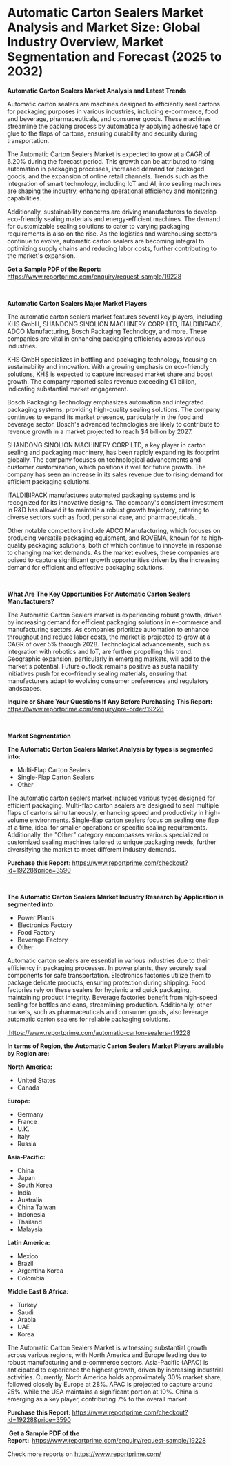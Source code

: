 <p><h1>Automatic Carton Sealers Market Analysis and Market Size: Global Industry Overview, Market Segmentation and Forecast (2025 to 2032)</h1></p><p><strong>Automatic Carton Sealers Market Analysis and Latest Trends</strong></p>
<p><p>Automatic carton sealers are machines designed to efficiently seal cartons for packaging purposes in various industries, including e-commerce, food and beverage, pharmaceuticals, and consumer goods. These machines streamline the packing process by automatically applying adhesive tape or glue to the flaps of cartons, ensuring durability and security during transportation.</p><p>The Automatic Carton Sealers Market is expected to grow at a CAGR of 6.20% during the forecast period. This growth can be attributed to rising automation in packaging processes, increased demand for packaged goods, and the expansion of online retail channels. Trends such as the integration of smart technology, including IoT and AI, into sealing machines are shaping the industry, enhancing operational efficiency and monitoring capabilities.</p><p>Additionally, sustainability concerns are driving manufacturers to develop eco-friendly sealing materials and energy-efficient machines. The demand for customizable sealing solutions to cater to varying packaging requirements is also on the rise. As the logistics and warehousing sectors continue to evolve, automatic carton sealers are becoming integral to optimizing supply chains and reducing labor costs, further contributing to the market's expansion.</p></p>
<p><strong>Get a Sample PDF of the Report:&nbsp;</strong> <a href="https://www.reportprime.com/enquiry/request-sample/19228?utm_campaign=2269&utm_medium=2&utm_source=Github&utm_content=ia&utm_term=19032025&utm_id=automatic-carton-sealers">https://www.reportprime.com/enquiry/request-sample/19228</a></p>
<p>&nbsp;</p>
<p><strong>Automatic Carton Sealers Major Market Players</strong></p>
<p><p>The automatic carton sealers market features several key players, including KHS GmbH, SHANDONG SINOLION MACHINERY CORP LTD, ITALDIBIPACK, ADCO Manufacturing, Bosch Packaging Technology, and more. These companies are vital in enhancing packaging efficiency across various industries.</p><p>KHS GmbH specializes in bottling and packaging technology, focusing on sustainability and innovation. With a growing emphasis on eco-friendly solutions, KHS is expected to capture increased market share and boost growth. The company reported sales revenue exceeding €1 billion, indicating substantial market engagement.</p><p>Bosch Packaging Technology emphasizes automation and integrated packaging systems, providing high-quality sealing solutions. The company continues to expand its market presence, particularly in the food and beverage sector. Bosch's advanced technologies are likely to contribute to revenue growth in a market projected to reach $4 billion by 2027.</p><p>SHANDONG SINOLION MACHINERY CORP LTD, a key player in carton sealing and packaging machinery, has been rapidly expanding its footprint globally. The company focuses on technological advancements and customer customization, which positions it well for future growth. The company has seen an increase in its sales revenue due to rising demand for efficient packaging solutions.</p><p>ITALDIBIPACK manufactures automated packaging systems and is recognized for its innovative designs. The company's consistent investment in R&D has allowed it to maintain a robust growth trajectory, catering to diverse sectors such as food, personal care, and pharmaceuticals.</p><p>Other notable competitors include ADCO Manufacturing, which focuses on producing versatile packaging equipment, and ROVEMA, known for its high-quality packaging solutions, both of which continue to innovate in response to changing market demands. As the market evolves, these companies are poised to capture significant growth opportunities driven by the increasing demand for efficient and effective packaging solutions.</p></p>
<p>&nbsp;</p>
<p><strong>What Are The Key Opportunities For Automatic Carton Sealers Manufacturers?</strong></p>
<p><p>The Automatic Carton Sealers market is experiencing robust growth, driven by increasing demand for efficient packaging solutions in e-commerce and manufacturing sectors. As companies prioritize automation to enhance throughput and reduce labor costs, the market is projected to grow at a CAGR of over 5% through 2028. Technological advancements, such as integration with robotics and IoT, are further propelling this trend. Geographic expansion, particularly in emerging markets, will add to the market's potential. Future outlook remains positive as sustainability initiatives push for eco-friendly sealing materials, ensuring that manufacturers adapt to evolving consumer preferences and regulatory landscapes.</p></p>
<p><strong>Inquire or Share Your Questions If Any Before Purchasing This Report:</strong> <a href="https://www.reportprime.com/enquiry/pre-order/19228?utm_campaign=2269&utm_medium=2&utm_source=Github&utm_content=ia&utm_term=19032025&utm_id=automatic-carton-sealers">https://www.reportprime.com/enquiry/pre-order/19228</a></p>
<p>&nbsp;</p>
<p><strong>Market Segmentation</strong></p>
<p><strong>The Automatic Carton Sealers Market Analysis by types is segmented into:</strong></p>
<p><ul><li>Multi-Flap Carton Sealers</li><li>Single-Flap Carton Sealers</li><li>Other</li></ul></p>
<p><p>The automatic carton sealers market includes various types designed for efficient packaging. Multi-flap carton sealers are designed to seal multiple flaps of cartons simultaneously, enhancing speed and productivity in high-volume environments. Single-flap carton sealers focus on sealing one flap at a time, ideal for smaller operations or specific sealing requirements. Additionally, the "Other" category encompasses various specialized or customized sealing machines tailored to unique packaging needs, further diversifying the market to meet different industry demands.</p></p>
<p><strong>Purchase this Report:&nbsp;</strong><a href="https://www.reportprime.com/checkout?id=19228&price=3590&utm_campaign=2269&utm_medium=2&utm_source=Github&utm_content=ia&utm_term=19032025&utm_id=automatic-carton-sealers">https://www.reportprime.com/checkout?id=19228&price=3590</a></p>
<p>&nbsp;</p>
<p><strong>The Automatic Carton Sealers Market Industry Research by Application is segmented into:</strong></p>
<p><ul><li>Power Plants</li><li>Electronics Factory</li><li>Food Factory</li><li>Beverage Factory</li><li>Other</li></ul></p>
<p><p>Automatic carton sealers are essential in various industries due to their efficiency in packaging processes. In power plants, they securely seal components for safe transportation. Electronics factories utilize them to package delicate products, ensuring protection during shipping. Food factories rely on these sealers for hygienic and quick packaging, maintaining product integrity. Beverage factories benefit from high-speed sealing for bottles and cans, streamlining production. Additionally, other markets, such as pharmaceuticals and consumer goods, also leverage automatic carton sealers for reliable packaging solutions.</p></p>
<p><a href="https://www.reportprime.com/automatic-carton-sealers-r19228?utm_campaign=2269&utm_medium=2&utm_source=Github&utm_content=ia&utm_term=19032025&utm_id=automatic-carton-sealers">&nbsp;https://www.reportprime.com/automatic-carton-sealers-r19228</a></p>
<p><strong>In terms of Region, the Automatic Carton Sealers Market Players available by Region are:</strong></p>
<p>
    <p> <strong> North America: </strong>
        <ul>
            <li>United States</li>
            <li>Canada</li>
        </ul>
        </p> 
    <p> <strong> Europe: </strong>
        <ul>
            <li>Germany</li>
            <li>France</li>
            <li>U.K.</li>
            <li>Italy</li>
            <li>Russia</li>
        </ul>
        </p> 
    <p> <strong> Asia-Pacific: </strong>
        <ul>
            <li>China</li>
            <li>Japan</li>
            <li>South Korea</li>
            <li>India</li>
            <li>Australia</li>
            <li>China Taiwan</li>
            <li>Indonesia</li>
            <li>Thailand</li>
            <li>Malaysia</li>
        </ul>
        </p> 
    <p> <strong> Latin America: </strong>
        <ul>
            <li>Mexico</li>
            <li>Brazil</li>
            <li>Argentina Korea</li>
            <li>Colombia</li>
        </ul>
        </p> 
    <p> <strong> Middle East & Africa: </strong>
        <ul>
            <li>Turkey</li>
            <li>Saudi</li>
            <li>Arabia</li>
            <li>UAE</li>
            <li>Korea</li>
        </ul>
    </p>
    </p>
<p><p>The Automatic Carton Sealers Market is witnessing substantial growth across various regions, with North America and Europe leading due to robust manufacturing and e-commerce sectors. Asia-Pacific (APAC) is anticipated to experience the highest growth, driven by increasing industrial activities. Currently, North America holds approximately 30% market share, followed closely by Europe at 28%. APAC is projected to capture around 25%, while the USA maintains a significant portion at 10%. China is emerging as a key player, contributing 7% to the overall market.</p></p>
<p><strong>Purchase this Report: </strong><a href="https://www.reportprime.com/checkout?id=19228&price=3590&utm_campaign=2269&utm_medium=2&utm_source=Github&utm_content=ia&utm_term=19032025&utm_id=automatic-carton-sealers">https://www.reportprime.com/checkout?id=19228&price=3590</a></p>
<p>&nbsp;<strong>Get a Sample PDF of the Report:&nbsp;&nbsp;</strong><a href="https://www.reportprime.com/enquiry/request-sample/19228?utm_campaign=2269&utm_medium=2&utm_source=Github&utm_content=ia&utm_term=19032025&utm_id=automatic-carton-sealers">https://www.reportprime.com/enquiry/request-sample/19228</a></p>
<p><strong></strong></p>
<p>Check more reports on <a href="https://www.reportprime.com/?utm_campaign=2269&utm_medium=2&utm_source=Github&utm_content=ia&utm_term=19032025&utm_id=automatic-carton-sealers">https://www.reportprime.com/</a></p>